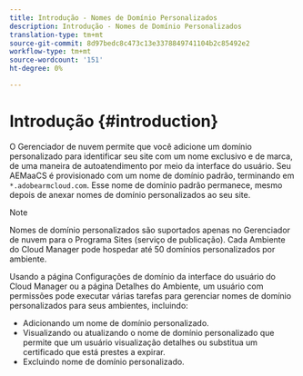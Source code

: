```yaml
---
title: Introdução - Nomes de Domínio Personalizados
description: Introdução - Nomes de Domínio Personalizados
translation-type: tm+mt
source-git-commit: 8d97bedc8c473c13e3378849741104b2c85492e2
workflow-type: tm+mt
source-wordcount: '151'
ht-degree: 0%

---
```



# Introdução {#introduction}

O Gerenciador de nuvem permite que você adicione um domínio personalizado para identificar seu site com um nome exclusivo e de marca, de uma maneira de autoatendimento por meio da interface do usuário. Seu AEMaaCS é provisionado com um nome de domínio padrão, terminando em `*.adobearmcloud.com`. Esse nome de domínio padrão permanece, mesmo depois de anexar nomes de domínio personalizados ao seu site.

>[!NOTE]
>Nomes de domínio personalizados são suportados apenas no Gerenciador de nuvem para o Programa Sites (serviço de publicação). Cada Ambiente do Cloud Manager pode hospedar até 50 domínios personalizados por ambiente.

Usando a página Configurações de domínio da interface do usuário do Cloud Manager ou a página Detalhes do Ambiente, um usuário com permissões pode executar várias tarefas para gerenciar nomes de domínio personalizados para seus ambientes, incluindo:

* Adicionando um nome de domínio personalizado.
* Visualizando ou atualizando o nome de domínio personalizado que permite que um usuário visualização detalhes ou substitua um certificado que está prestes a expirar.
* Excluindo nome de domínio personalizado.